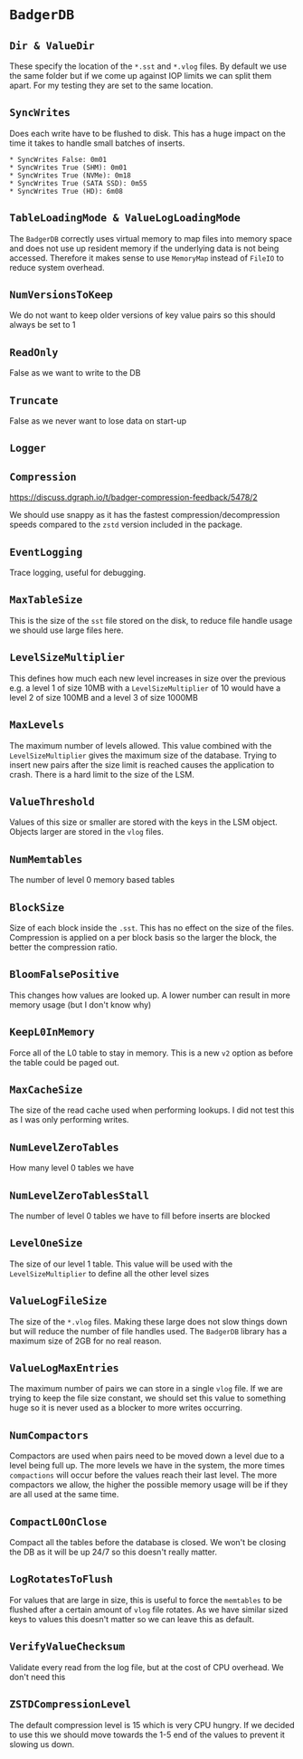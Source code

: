 # `BadgerDB`
## `Dir & ValueDir`
These specify the location of the `*.sst` and `*.vlog` files. By default we use the same folder but if we come up against IOP limits we can split them apart. For my testing they are set to the same location.

## `SyncWrites`
Does each write have to be flushed to disk.
This has a huge impact on the time it takes to handle small batches of inserts.

```Inserting 10K batches of 6 key value pairs:
* SyncWrites False: 0m01
* SyncWrites True (SHM): 0m01
* SyncWrites True (NVMe): 0m18
* SyncWrites True (SATA SSD): 0m55
* SyncWrites True (HD): 6m08
```

## `TableLoadingMode & ValueLogLoadingMode`
The `BadgerDB` correctly uses virtual memory to map files into memory space and does not use up resident memory if the underlying data is not being accessed. Therefore it makes sense to use `MemoryMap` instead of `FileIO` to reduce system overhead.

## `NumVersionsToKeep`
We do not want to keep older versions of key value pairs so this should always be set to 1

## `ReadOnly`
False as we want to write to the DB

## `Truncate`
False as we never want to lose data on start-up

## `Logger`

## `Compression`
https://discuss.dgraph.io/t/badger-compression-feedback/5478/2

We should use snappy as it has the fastest compression/decompression speeds compared to the `zstd` version included in the package.

## `EventLogging`
Trace logging, useful for debugging.

## `MaxTableSize`
This is the size of the `sst` file stored on the disk, to reduce file handle usage we should use large files here.

## `LevelSizeMultiplier`
This defines how much each new level increases in size over the previous
e.g. a level 1 of size 10MB with a `LevelSizeMultiplier` of 10 would have a level 2 of size 100MB and a level 3 of size 1000MB

## `MaxLevels`
The maximum number of levels allowed. This value combined with the `LevelSizeMultiplier` gives the maximum size of the database. Trying to insert new pairs after the size limit is reached causes the application to crash. There is a hard limit to the size of the LSM.

## `ValueThreshold`
Values of this size or smaller are stored with the keys in the LSM object. Objects larger are stored in the `vlog` files.

## `NumMemtables`
The number of level 0 memory based tables

## `BlockSize`
Size of each block inside the `.sst`. This has no effect on the size of the files.
Compression is applied on a per block basis so the larger the block, the better the compression ratio.

## `BloomFalsePositive`
This changes how values are looked up. A lower number can result in more memory usage (but I don't know why)

## `KeepL0InMemory`
Force all of the L0 table to stay in memory. This is a new `v2` option as before the table could be paged out.

## `MaxCacheSize`
The size of the read cache used when performing lookups. I did not test this as I was only performing writes.

## `NumLevelZeroTables`
How many level 0 tables we have

## `NumLevelZeroTablesStall`
The number of level 0 tables we have to fill before inserts are blocked

## `LevelOneSize`
The size of our level 1 table. This value will be used with the `LevelSizeMultiplier` to define all the other level sizes

## `ValueLogFileSize`
The size of the `*.vlog` files. Making these large does not slow things down but will reduce the number of file handles used. The `BadgerDB` library has a maximum size of 2GB for no real reason.

## `ValueLogMaxEntries`
The maximum number of pairs we can store in a single `vlog` file. If we are trying to keep the file size constant, we should set this value to something huge so it is never used as a blocker to more writes occurring.

## `NumCompactors`
Compactors are used when pairs need to be moved down a level due to a level being full up. The more levels we have in the system, the more times `compactions` will occur before the values reach their last level. The more compactors we allow, the higher the possible memory usage will be if they are all used at the same time.

## `CompactL0OnClose`
Compact all the tables before the database is closed. We won't be closing the DB as it will be up 24/7 so this doesn't really matter.

## `LogRotatesToFlush`
For values that are large in size, this is useful to force the `memtables` to be flushed after a certain amount of `vlog` file rotates. As we have similar sized keys to values this doesn't matter so we can leave this as default.

## `VerifyValueChecksum`
Validate every read from the log file, but at the cost of CPU overhead. We don't need this

## `ZSTDCompressionLevel`
The default compression level is 15 which is very CPU hungry. If we decided to use this we should move towards the 1-5 end of the values to prevent it slowing us down.
